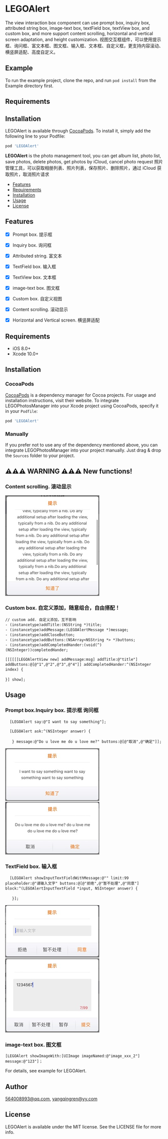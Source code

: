 # LEGOAlert

The view interaction box component can use prompt box, inquiry box, attributed string box, image-text box, textField box, textView box, and custom box, and more support content scrolling, horizontal and vertical screen adaptation, and height customization.
视图交互框组件，可以使用提示框、询问框、富文本框、图文框、输入框、文本框、自定义框，更支持内容滚动、横竖屏适配、高度自定义。
## Example

To run the example project, clone the repo, and run `pod install` from the Example directory first.

## Requirements

## Installation

LEGOAlert is available through [CocoaPods](https://cocoapods.org). To install
it, simply add the following line to your Podfile:

```ruby
pod 'LEGOAlert'
```

**LEGOAlert** is the photo management tool, you can get album list, photo list, save photos, delete photos, get photos by iCloud, cancel photo request  照片管理工具，可以获取相册列表、照片列表，保存照片、删除照片，通过 iCloud 获取照片，取消照片请求

- [Features](#features)
- [Requirements](#requirements)
- [Installation](#installation)
- [Usage](#usage)
- [License](#license)

## Features

- [x] Prompt box.  提示框
- [x] Inquiry box.  询问框
- [x] Attributed string.  富文本
- [x] TextField box.  输入框
- [x] TextView box.  文本框
- [x] image-text box.  图文框
- [x] Custom box.  自定义视图
- [x] Content scrolling.  滚动显示
- [x] Horizontal and Vertical screen.  横竖屏适配



## Requirements

- iOS 8.0+
- Xcode 10.0+

## Installation

### CocoaPods

[CocoaPods](https://cocoapods.org) is a dependency manager for Cocoa projects. For usage and installation instructions, visit their website. To integrate LEGOPhotosManager into your Xcode project using CocoaPods, specify it in your `Podfile`:

```ruby
pod 'LEGOAlert'
```

### Manually

If you prefer not to use any of the dependency mentioned above, you can integrate LEGOPhotosManager into your project manually. Just drag & drop the `Sources` folder to your project.

## ⚠️⚠️⚠️ WARNING ⚠️⚠️⚠️ New functions!
### Content scrolling.  滚动显示

![image](https://github.com/legokit/LEGOAlert/blob/master/Resources/scrolling.jpeg)

### Custom box.  自定义添加，随意组合，自由搭配！

```
// custom add. 自定义添加，互不影响
- (instancetype)addTitle:(NSString *)title;
- (instancetype)addMessage:(LEGOAlertMessage *)message;
- (instancetype)addCloseButton;
- (instancetype)addButtons:(NSArray<NSString *> *)buttons;
- (instancetype)addCompletedHander:(void(^)(NSInteger))completedHander;
 ```
 ```
[[[[[[LEGOAlertView new] addMessage:msg] addTitle:@"title"] addButtons:@[@"1",@"2",@"3",@"4"]] addCompletedHander:^(NSInteger index) {
                    
 }] show];
 ```
 
## Usage

### Prompt box.Inquiry box.  提示框 询问框
```
  [LEGOAlert say:@"I want to say something"];
```
```
  [LEGOAlert ask:^(NSInteger answer) {
            
   } message:@"Do u love me do u love me?" buttons:@[@"取消",@"确定"]];
```

![image](https://github.com/legokit/LEGOAlert/blob/master/Resources/say.jpeg)
![image](https://github.com/legokit/LEGOAlert/blob/master/Resources/ask.jpeg)

### TextField box.  输入框
```
  [LEGOAlert showInputTextFieldWithMessage:@"" limit:99 placeholder:@"请输入文字" buttons:@[@"拒绝",@"暂不处理",@"同意"]         block:^(LEGOAlertInputTextField *input, NSInteger answer) {
            
   }];
```
![image](https://github.com/legokit/LEGOAlert/blob/master/Resources/textField.jpeg)
![image](https://github.com/legokit/LEGOAlert/blob/master/Resources/textView.jpeg)

### image-text box.  图文框
```
[LEGOAlert showImageWith:[UIImage imageNamed:@"image_xxx_2"] message:@"123"]；
```


For details, see example for LEGOAlert.

## Author

564008993@qq.com, yangqingren@yy.com

## License

LEGOAlert is available under the MIT license. See the LICENSE file for more info.


